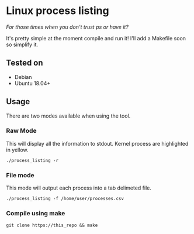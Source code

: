 # Linux process listing

*For those times when you don't trust ps or have it?*

It's pretty simple at the moment compile and run it! I'll add a Makefile soon so simplify it.

## Tested on
* Debian
* Ubuntu 18.04+

## Usage 

There are two modes available when using the tool.

### Raw Mode
This will display all the information to stdout. 
Kernel process are highlighted in yellow.
```
./process_listing -r
```

### File mode
This mode will output each process into a tab delimeted file.
```
./process_listing -f /home/user/processes.csv
```

### Compile using make
```
git clone https://this_repo && make
```
